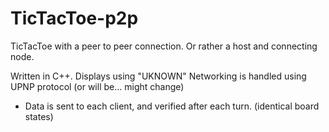 # TicTacToe-p2p
TicTacToe with a peer to peer connection. Or rather a host and connecting node.

Written in C++. Displays using "UKNOWN"
Networking is handled using UPNP protocol (or will be... might change)
  - Data is sent to each client, and verified after each turn. (identical board states)

  
